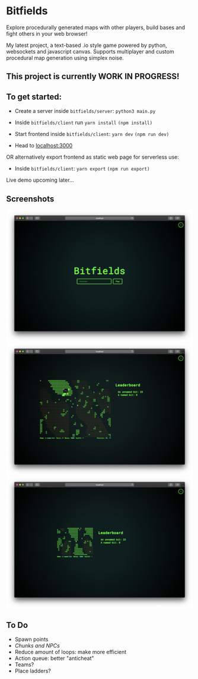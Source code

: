 # Bitfields

Explore procedurally generated maps with other players, build bases and fight others in your web browser!

My latest project, a text-based .io style game powered by python, websockets and javascript canvas. Supports multiplayer and custom procedural map generation using simplex noise.

## This project is currently WORK IN PROGRESS!

## To get started:

-   Create a server inside `bitfields/server`: `python3 main.py`

-   Inside `bitfields/client` run `yarn install` `(npm install)`

-   Start frontend inside `bitfields/client`: `yarn dev` `(npm run dev)`

-   Head to [localhost:3000](http://localhost:3000)

OR alternatively export frontend as static web page for serverless use:

-   Inside `bitfields/client`: `yarn export` `(npm run export)`

Live demo upcoming later...

## Screenshots

![](screenshot1.png?raw=true "Welcome to the Bitfields!")
![](screenshot2.png?raw=true "Potentially endless procedural worlds!")
![](screenshot3.png?raw=true "Underworld cave system with limited visibility ^^")

## To Do

-   Spawn points
-   _Chunks and NPCs_
-   Reduce amount of loops: make more efficient
-   Action queue: better "anticheat"
-   Teams?
-   Place ladders?

